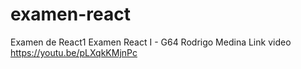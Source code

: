 # examen-react
 Examen de React1
Examen React I - G64 Rodrigo Medina 
Link video https://youtu.be/pLXqkKMjnPc
